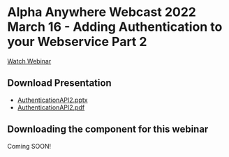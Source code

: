 # Alpha Anywhere Webcast 2022 March 16 - Adding Authentication to your Webservice Part 2

[Watch Webinar](https://www.youtube.com/watch?v=Stgwpocb6gM)

## Download Presentation
 - [AuthenticationAPI2.pptx](https://github.com/alphaanywhere/Alpha-Anywhere-Webinars/raw/master/2022%2003%2016/AuthenticationAPI2.pptx)
 - [AuthenticationAPI2.pdf](https://github.com/alphaanywhere/Alpha-Anywhere-Webinars/raw/master/2022%2003%2016/AuthenticationAPI2.pdf)

## Downloading the component for this webinar

Coming SOON!
